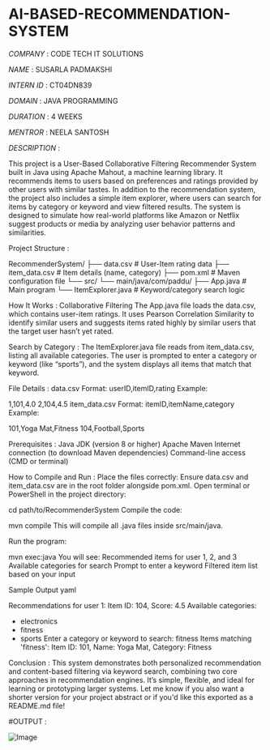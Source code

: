 # AI-BASED-RECOMMENDATION-SYSTEM

*COMPANY* : CODE TECH IT SOLUTIONS

*NAME* : SUSARLA PADMAKSHI

*INTERN ID* : CT04DN839

*DOMAIN* : JAVA PROGRAMMING

*DURATION* : 4 WEEKS

*MENTROR* : NEELA SANTOSH

*DESCRIPTION* : 

This project is a User-Based Collaborative Filtering Recommender System built in Java using Apache Mahout, a machine learning library. It recommends items to users based on preferences and ratings provided by other users with similar tastes. In addition to the recommendation system, the project also includes a simple item explorer, where users can search for items by category or keyword and view filtered results.
The system is designed to simulate how real-world platforms like Amazon or Netflix suggest products or media by analyzing user behavior patterns and similarities.

Project Structure :

RecommenderSystem/
├── data.csv              # User-Item rating data
├── item_data.csv         # Item details (name, category)
├── pom.xml               # Maven configuration file
└── src/
    └── main/java/com/paddu/
        ├── App.java      # Main program
        └── ItemExplorer.java # Keyword/category search logic

How It Works :
Collaborative Filtering
The App.java file loads the data.csv, which contains user-item ratings. It uses Pearson Correlation Similarity to identify similar users and suggests items rated highly by similar users that the target user hasn’t yet rated.

Search by Category :
The ItemExplorer.java file reads from item_data.csv, listing all available categories. The user is prompted to enter a category or keyword (like “sports”), and the system displays all items that match that keyword.

File Details :
data.csv
Format: userID,itemID,rating
Example:

1,101,4.0
2,104,4.5
item_data.csv
Format: itemID,itemName,category
Example:

101,Yoga Mat,Fitness
104,Football,Sports

Prerequisites :
Java JDK (version 8 or higher)
Apache Maven
Internet connection (to download Maven dependencies)
Command-line access (CMD or terminal)

How to Compile and Run :
Place the files correctly:
Ensure data.csv and item_data.csv are in the root folder alongside pom.xml.
Open terminal or PowerShell in the project directory:

cd path/to/RecommenderSystem
Compile the code:

mvn compile
This will compile all .java files inside src/main/java.

Run the program:

mvn exec:java
You will see:
Recommended items for user 1, 2, and 3
Available categories for search
Prompt to enter a keyword
Filtered item list based on your input

Sample Output
yaml

Recommendations for user 1:
  Item ID: 104, Score: 4.5
Available categories:
 - electronics
 - fitness
 - sports
Enter a category or keyword to search: fitness
Items matching 'fitness':
  Item ID: 101, Name: Yoga Mat, Category: Fitness

Conclusion :
This system demonstrates both personalized recommendation and content-based filtering via keyword search, combining two core approaches in recommendation engines. It’s simple, flexible, and ideal for learning or prototyping larger systems.
Let me know if you also want a shorter version for your project abstract or if you'd like this exported as a README.md file!

#OUTPUT :

![Image](https://github.com/user-attachments/assets/34549bc6-7de4-4096-b41b-6d877793979f)
